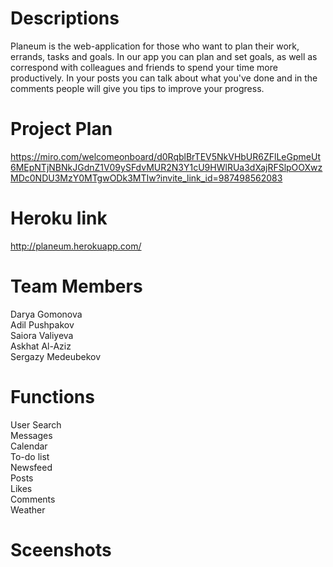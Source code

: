 # Descriptions
Planeum is the web-application for those who want to plan their work, errands, tasks and goals. In our app you can plan and set goals, as well as correspond with colleagues and friends to spend your time more productively. In your posts you can talk about what you've done and in the comments people will give you tips to improve your progress. 

# Project Plan 
https://miro.com/welcomeonboard/d0RqblBrTEV5NkVHbUR6ZFlLeGpmeUt6MEpNTjNBNkJGdnZ1V09ySFdvMUR2N3Y1cU9HWlRUa3dXajRFSlpOOXwzMDc0NDU3MzY0MTgwODk3MTIw?invite_link_id=987498562083
# Heroku link
http://planeum.herokuapp.com/
# Team Members
Darya Gomonova\
Adil Pushpakov\
Saiora Valiyeva\
Askhat Al-Aziz\
Sergazy Medeubekov

# Functions
User Search\
Messages\
Calendar\
To-do list\
Newsfeed\
Posts\
Likes\
Comments\
Weather

# Sceenshots







